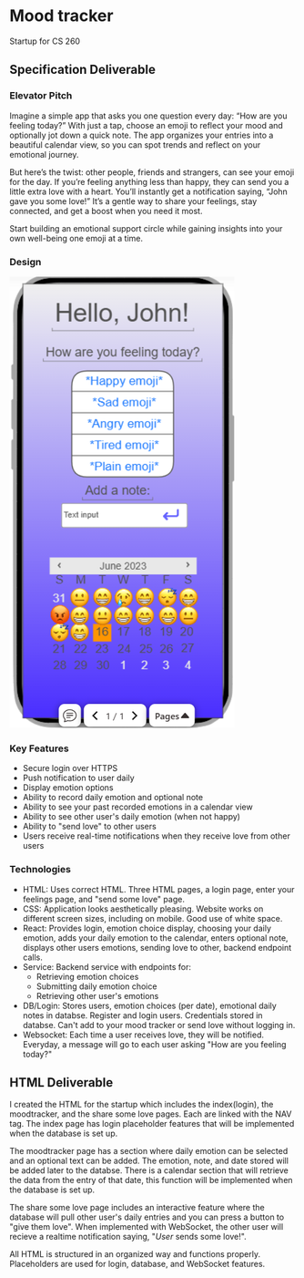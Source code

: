 # Mood tracker
Startup for CS 260
## Specification Deliverable
### Elevator Pitch
Imagine a simple app that asks you one question every day: “How are you feeling today?” With just a tap, choose an emoji to reflect your mood and optionally jot down a quick note. 
The app organizes your entries into a beautiful calendar view, so you can spot trends and reflect on your emotional journey.

But here’s the twist: other people, friends and strangers, can see your emoji for the day. If you’re feeling anything less than happy, they can send you a little extra love with a heart. 
You’ll instantly get a notification saying, “John gave you some love!” It’s a gentle way to share your feelings, stay connected, and get a boost when you need it most.

Start building an emotional support circle while gaining insights into your own well-being one emoji at a time.

### Design
![alt text](moodtracker_concept.png)

### Key Features
- Secure login over HTTPS
- Push notification to user daily
- Display emotion options
- Ability to record daily emotion and optional note
- Ability to see your past recorded emotions in a calendar view
- Ability to see other user's daily emotion (when not happy)
- Ability to "send love" to other users
- Users receive real-time notifications when they receive love from other users

### Technologies
- HTML: Uses correct HTML. Three HTML pages, a login page, enter your feelings page, and "send some love" page.
- CSS: Application looks aesthetically pleasing. Website works on different screen sizes, including on mobile. Good use of white space.
- React: Provides login, emotion choice display, choosing your daily emotion, adds your daily emotion to the calendar, enters optional note, displays other users emotions, sending love to other, backend endpoint calls.
- Service: Backend service with  endpoints for:
    - Retrieving emotion choices
    - Submitting daily emotion choice
    - Retrieving other user's emotions
- DB/Login: Stores users, emotion choices (per date), emotional daily notes in databse. Register and login users. Credentials stored in databse. Can't add to your mood tracker or send love without logging in.
- Websocket: Each time a user receives love, they will be notified. Everyday, a message will go to each user asking "How are you feeling today?"

## HTML Deliverable
I created the HTML for the startup which includes the index(login), the moodtracker, and the share some love pages. Each are linked with the NAV tag. The index page has login placeholder features that will be implemented when the database is set up.

The moodtracker page has a section where daily emotion can be selected and an optional text can be added. The emotion, note, and date stored will be added later to the databse. There is a calendar section that will retrieve the data from the entry of that date, this function will be implemented when the database is set up.

The share some love page includes an interactive feature where the database will pull other user's daily entries and you can press a button to "give them love". When implemented with WebSocket, the other user will recieve a realtime notification saying, "*User* sends some love!".

All HTML is structured in an organized way and functions properly. Placeholders are used for login, database, and WebSocket features.